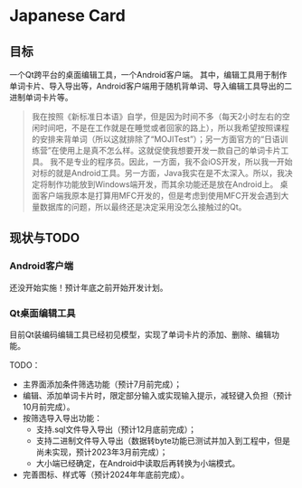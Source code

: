# Japanese Card

## 目标

一个Qt跨平台的桌面编辑工具，一个Android客户端。
其中，编辑工具用于制作单词卡片、导入导出等，Android客户端用于随机背单词、导入编辑工具导出的二进制单词卡片等。

> 我在按照《新标准日本语》自学，但是因为时间不多（每天2小时左右的空闲时间吧，不是在工作就是在睡觉或者回家的路上），所以我希望按照课程的安排来背单词（所以这就排除了“MOJITest”）；另一方面官方的“日语训练营”在使用上是真不怎么样。这就促使我想要开发一款自己的单词卡片工具。
> 我不是专业的程序员。因此，一方面，我不会iOS开发，所以我一开始对标的就是Android工具。另一方面，Java我实在是不太深入。所以，我决定将制作功能放到Windows端开发，而其余功能还是放在Android上。
> 桌面客户端我原本是打算用MFC开发的，但是考虑到使用MFC开发会遇到大量数据库的问题，所以最终还是决定采用没怎么接触过的Qt。

## 现状与TODO

### Android客户端

还没开始实施！预计年底之前开始开发计划。

### Qt桌面编辑工具

目前Qt装编码编辑工具已经初见模型，实现了单词卡片的添加、删除、编辑功能。

TODO：
+ 主界面添加条件筛选功能（预计7月前完成）；
+ 编辑、添加单词卡片时，限定部分输入或实现输入提示，减轻键入负担（预计10月前完成）。
+ 按筛选导入导出功能：
  + 支持.sql文件导入导出（预计12月底前完成）；
  + 支持二进制文件导入导出（数据转byte功能已测试并加入到工程中，但是尚未实现，预计2023年3月前完成）；
  + 大小端已经确定，在Android中读取后再转换为小端模式。
+ 完善图标、样式等（预计2024年年底前完成）。